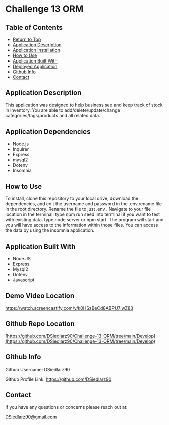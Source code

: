 # Challenge 13 ORM


  ## Table of Contents
  * [Return to Top](#)
  * [Application Description](#application-description)
  * [Application Installation](#application-installation)
  * [How to Use](#how-to-use)
  * [Application Built With](#application-built-with)
  * [Deployed Application](#deployed-application)
  * [Github Info](#github-info)
  * [Contact](#contact)
  
  ## Application Description
  This application was designed to help business see and keep track of stock in inventory. You are able to add/delete/update/change categories/tags/products and all related data. 
  
  ## Application Dependencies
  * Node.js 
  * Inquirer 
  * Express
  * mysql2
  * Dotenv
  * Insomnia
  
  ## How to Use
  To install, clone this repository to your local drive, download the dependencies, and edit the username and password in the .env.rename file in the root directory. Rename the file to just .env . Navigate to your file location in the terminal. type npm run seed into terminal if you want to test with existing data. type node server or npm start. The program will start and you will have access to the information within those files. You can access the data by using the insomnia application.
  
  

  ## Application Built With
  * Node.JS
  * Express
  * Mysql2
  * Dotenv
  * Javascript
  
  ## Demo Video Location
  https://watch.screencastify.com/v/k0HSzBeCd8ABPU7lwZ83

  ## Github Repo Location
  [https://github.com/DSiedlarz90/Challenge-13-ORM/tree/main/Develop](https://github.com/DSiedlarz90/Challenge-13-ORM/tree/main/Develop)

  

  ## Github Info
  Github Username: DSiedlarz90

  Github Profile Link: https://github.com/DSiedlarz90

  ## Contact
  If you have any questions or concerns please reach out at:

  [DSiedlarz90@gmail.com](mailto:DSiedlarz90@gmail.com)
